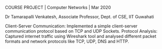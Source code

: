 COURSE PROJECT | Computer Networks | Mar 2020

Dr Tamarapalli Venkatesh, Associate Professor, Dept. of  CSE, IIT Guwahati

Client-Server Communication: Implemented a simple client-server communication protocol based on TCP and UDP Sockets. 
Protocol Analysis: Captured internet traffic using Wireshark tool and analysed different packet formats and network protocols like TCP, UDP, DNS and HTTP. 
